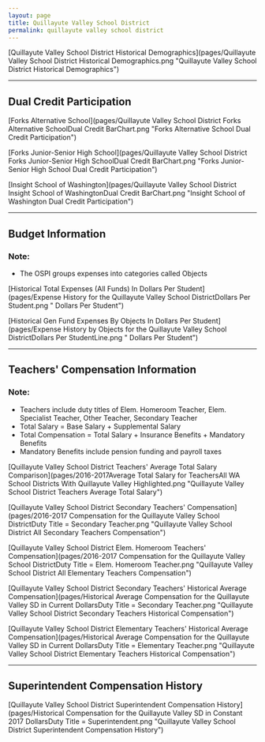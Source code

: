 ```yaml
---
layout: page
title: Quillayute Valley School District
permalink: quillayute valley school district
---
```



[Quillayute Valley School District Historical Demographics](pages/Quillayute Valley School District Historical Demographics.png "Quillayute Valley School District Historical Demographics")

___

## Dual Credit Participation

[Forks Alternative School](pages/Quillayute Valley School District Forks Alternative SchoolDual Credit BarChart.png "Forks Alternative School Dual Credit Participation")

[Forks Junior-Senior High School](pages/Quillayute Valley School District Forks Junior-Senior High SchoolDual Credit BarChart.png "Forks Junior-Senior High School Dual Credit Participation")

[Insight School of Washington](pages/Quillayute Valley School District Insight School of WashingtonDual Credit BarChart.png "Insight School of Washington Dual Credit Participation")


___

## Budget Information
### Note:
- The OSPI groups expenses into categories called Objects

[Historical Total Expenses (All Funds) In Dollars Per Student](pages/Expense History for the Quillayute Valley School DistrictDollars Per Student.png " Dollars Per Student")

[Historical Gen Fund Expenses By Objects In Dollars Per Student](pages/Expense History by Objects for the Quillayute Valley School DistrictDollars Per StudentLine.png " Dollars Per Student")


___

## Teachers' Compensation Information
### Note:
- Teachers include duty titles of Elem. Homeroom Teacher, Elem. Specialist Teacher, Other Teacher, Secondary Teacher
- Total Salary = Base Salary + Supplemental Salary
- Total Compensation = Total Salary + Insurance Benefits + Mandatory Benefits
- Mandatory Benefits include pension funding and payroll taxes

[Quillayute Valley School District Teachers' Average Total Salary Comparison](pages/2016-2017Average Total Salary for TeachersAll WA School Districts With Quillayute Valley Highlighted.png "Quillayute Valley School District Teachers Average Total Salary")

[Quillayute Valley School District Secondary Teachers' Compensation](pages/2016-2017 Compensation for the Quillayute Valley School DistrictDuty Title = Secondary Teacher.png "Quillayute Valley School District All Secondary Teachers Compensation")

[Quillayute Valley School District Elem. Homeroom Teachers' Compensation](pages/2016-2017 Compensation for the Quillayute Valley School DistrictDuty Title = Elem. Homeroom Teacher.png "Quillayute Valley School District All Elementary Teachers Compensation")

[Quillayute Valley School District Secondary Teachers' Historical Average Compensation](pages/Historical Average Compensation for the Quillayute Valley SD in Current DollarsDuty Title = Secondary Teacher.png "Quillayute Valley School District Secondary Teachers Historical Compensation")

[Quillayute Valley School District Elementary Teachers' Historical Average Compensation](pages/Historical Average Compensation for the Quillayute Valley SD in Current DollarsDuty Title = Elementary Teacher.png "Quillayute Valley School District Elementary Teachers Historical Compensation")


___

## Superintendent Compensation History

[Quillayute Valley School District Superintendent Compensation History](pages/Historical Compensation for the Quillayute Valley SD in Constant 2017 DollarsDuty Title = Superintendent.png "Quillayute Valley School District Superintendent Compensation History")

